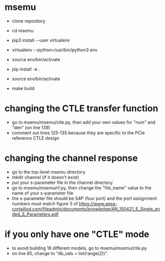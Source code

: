 # msemu

* clone repository
* cd msemu
* pip3 install --user virtualenv
* virtualenv --python=/usr/bin/python3 env
* source env/bin/activate
* pip install -e .

* source env/bin/activate
* make build

# changing the CTLE transfer function
* go to msemu/msemu/ctle.py, then add your own values for "num" and "den" (on line 139)
* comment out lines 125-135 because they are specific to the PCIe reference CTLE design

# changing the channel response
* go to the top-level msemu directory
* mkdir channel (if it doesn't exist)
* put your s-parameter file in the channel directory
* go to msemu/msemu/rf.py, then change the "file_name" value to the name of your s-parameter file
* the s-parameter file should be S4P (four port) and the port assignment numbers must match figure 3 of https://www.aesa-cortaillod.com/fileadmin/documents/knowledge/AN_150421_E_Single_ended_S_Parameters.pdf

# if you only have one "CTLE" mode
* to avoid building 16 different models, go to msemu/msemu/ctle.py.
* on line 85, change to "db_vals = list(range(2))".  
